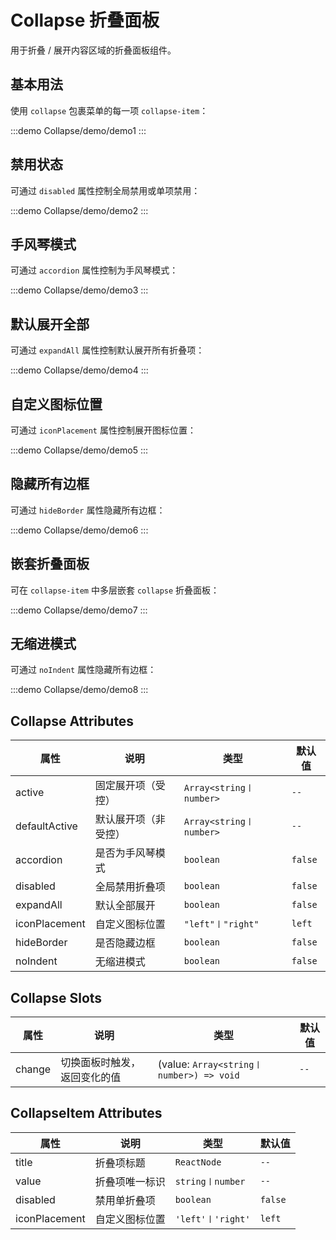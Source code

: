 # Collapse 折叠面板

用于折叠 / 展开内容区域的折叠面板组件。

## 基本用法

使用 `collapse` 包裹菜单的每一项 `collapse-item`：

:::demo
Collapse/demo/demo1
:::

## 禁用状态

可通过 `disabled` 属性控制全局禁用或单项禁用：

:::demo
Collapse/demo/demo2
:::

## 手风琴模式

可通过 `accordion` 属性控制为手风琴模式：

:::demo
Collapse/demo/demo3
:::

## 默认展开全部

可通过 `expandAll` 属性控制默认展开所有折叠项：

:::demo
Collapse/demo/demo4
:::

## 自定义图标位置

可通过 `iconPlacement` 属性控制展开图标位置：

:::demo
Collapse/demo/demo5
:::

## 隐藏所有边框

可通过 `hideBorder` 属性隐藏所有边框：

:::demo
Collapse/demo/demo6
:::

## 嵌套折叠面板

可在 `collapse-item` 中多层嵌套 `collapse` 折叠面板：

:::demo
Collapse/demo/demo7
:::

## 无缩进模式

可通过 `noIndent` 属性隐藏所有边框：

:::demo
Collapse/demo/demo8
:::

## Collapse Attributes

| 属性          | 说明           | 类型              | 默认值  |
| ------------- | -------------- | ----------------- | ------- |
|active|固定展开项（受控）|`Array<string〡number>`|`--`|
|defaultActive|默认展开项（非受控）|`Array<string〡number>`|`--`|
|accordion|是否为手风琴模式|`boolean`|`false`|
|disabled|全局禁用折叠项|`boolean`|`false`|
|expandAll|默认全部展开|`boolean`|`false`|
|iconPlacement|自定义图标位置|`"left"〡"right"`|`left`|
|hideBorder|是否隐藏边框|`boolean`|`false`|
|noIndent|无缩进模式|`boolean`|`false`|

## Collapse Slots

| 属性          | 说明           | 类型              | 默认值  |
| ------------- | -------------- | ----------------- | ------- |
|change|切换面板时触发，返回变化的值|(value: `Array<string〡number>) => void`|`--`|

## CollapseItem Attributes

| 属性          | 说明           | 类型              | 默认值  |
| ------------- | -------------- | ----------------- | ------- |
| title         | 折叠项标题     | `ReactNode`       | `--`    |
| value         | 折叠项唯一标识 | `string〡number`  | `--`    |
| disabled      | 禁用单折叠项   | `boolean`         | `false` |
| iconPlacement | 自定义图标位置 | `'left'〡'right'` | `left`  |
